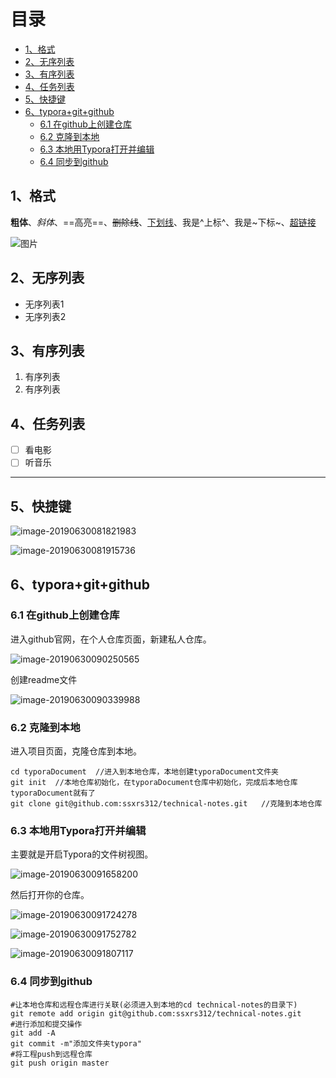 # 目录

  * [1、格式](#1、格式)
  * [2、无序列表](#2、无序列表)
  * [3、有序列表](#3、有序列表)
  * [4、任务列表](#4、任务列表)
  * [5、快捷键](#5、快捷键)
  * [6、typora+git+github](#6、typoragitgithub)
    * [6.1 在github上创建仓库](#61-在github上创建仓库)
    * [6.2 克隆到本地](#62-克隆到本地)
    * [6.3 本地用Typora打开并编辑](#63-本地用typora打开并编辑)
    * [6.4 同步到github](#64-同步到github)




## 1、格式

  **粗体**、*斜体*、==高亮==、~~删除线~~、<u>下划线</u>、我是^上标^、我是~下标~、[超链接](http://www.baidu.com)

  ![图片](https://img3.doubanio.com/view/movie_poster_cover/lpst/public/p2411953504.jpg)

## 2、无序列表

  - 无序列表1
  - 无序列表2

## 3、有序列表

  1. 有序列表
  2. 有序列表

## 4、任务列表

  - [ ] 看电影
  - [ ] 听音乐
---------------------

## 5、快捷键

![image-20190630081821983](http://ww1.sinaimg.cn/large/006tNc79ly1g4iy3s797aj30r50hutg7.jpg)

![image-20190630081915736](http://ww1.sinaimg.cn/large/006tNc79ly1g4iy3t2xe5j30qt0din1z.jpg)

## 6、typora+git+github

### 6.1 在github上创建仓库

进入github官网，在个人仓库页面，新建私人仓库。

![image-20190630090250565](http://ww3.sinaimg.cn/large/006tNc79ly1g4iy3tfm8jj30ls0i9goq.jpg)

创建readme文件

![image-20190630090339988](http://ww4.sinaimg.cn/large/006tNc79ly1g4iy3ty6vuj30ry07xq5b.jpg)

### 6.2 克隆到本地

进入项目页面，克隆仓库到本地。

```
cd typoraDocument  //进入到本地仓库，本地创建typoraDocument文件夹
git init  //本地仓库初始化，在typoraDocument仓库中初始化，完成后本地仓库typoraDocument就有了
git clone git@github.com:ssxrs312/technical-notes.git   //克隆到本地仓库
```

### 6.3 本地用Typora打开并编辑

主要就是开启Typora的文件树视图。

![image-20190630091658200](http://ww1.sinaimg.cn/large/006tNc79ly1g4iy3ucfbrj30h80ac79n.jpg)

然后打开你的仓库。

![image-20190630091724278](http://ww1.sinaimg.cn/large/006tNc79ly1g4iy3utcuuj30il0ghaas.jpg)

![image-20190630091752782](http://ww1.sinaimg.cn/large/006tNc79ly1g4iy3ves1hj30hs09wgp8.jpg)

![image-20190630091807117](http://ww2.sinaimg.cn/large/006tNc79ly1g4iy3vv8stj30hw0ga75u.jpg)

### 6.4 同步到github

```
#让本地仓库和远程仓库进行关联(必须进入到本地的cd technical-notes的目录下)
git remote add origin git@github.com:ssxrs312/technical-notes.git
#进行添加和提交操作
git add -A
git commit -m"添加文件夹typora"
#将工程push到远程仓库
git push origin master
```

